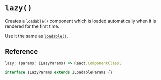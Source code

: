 # `lazy()`

Creates a `loadable()` component which is loaded automatically when it is rendered for the first time.

Use it the same as [`loadable()`](./loadable.md).


## Reference

```ts
lazy: (params: ILazyParams) => React.ComponentClass;

interface ILazyParams extends ILoadableParams {}
```
